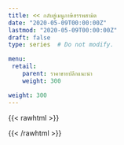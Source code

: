 ```yaml
---
title: << กลับสู่เมนูภาษีสรรพสามิต
date: "2020-05-09T00:00:00Z"
lastmod: "2020-05-09T00:00:00Z"
draft: false
type: series  # Do not modify.

menu:
 retail:
    parent: ราคาขายปลีกแนะนำ
    weight: 300

weight: 300
---
```

{{< rawhtml >}}
<script> 
  location.replace("/pages/import/excise/")  
</script>
{{< /rawhtml >}}